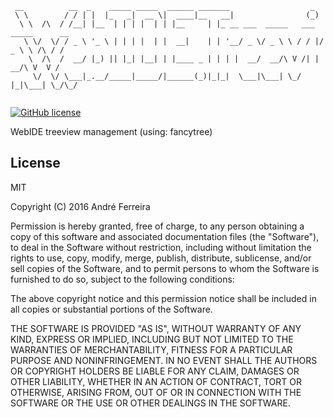 ``` 
 __          __  _    _____ _____  ______ _______                  _               
 \ \        / / | |  |_   _|  __ \|  ____|__   __|                (_)              
  \ \  /\  / /__| |__  | | | |  | | |__     | |_ __ ___  _____   ___  _____      __
   \ \/  \/ / _ \ '_ \ | | | |  | |  __|    | | '__/ _ \/ _ \ \ / / |/ _ \ \ /\ / /
    \  /\  /  __/ |_) || |_| |__| | |____ _ | | | |  __/  __/\ V /| |  __/\ V  V / 
     \/  \/ \___|_.__/_____|_____/|______(_)|_|_|  \___|\___| \_/ |_|\___| \_/\_/  
                                                                                                                                                                                                                                                                                                                                                                                    
```                                                                                                                                                 

[![GitHub license](https://img.shields.io/badge/license-MIT-blue.svg)](https://raw.githubusercontent.com/jsrun/wi.core.treeview/master/LICENSE)

WebIDE treeview management (using: fancytree)

## License

  MIT
  
  Copyright (C) 2016 André Ferreira

  Permission is hereby granted, free of charge, to any person obtaining a copy of this software and associated documentation files (the "Software"), to deal in the Software without restriction, including without limitation the rights to use, copy, modify, merge, publish, distribute, sublicense, and/or sell copies of the Software, and to permit persons to whom the Software is furnished to do so, subject to the following conditions:

  The above copyright notice and this permission notice shall be included in all copies or substantial portions of the Software.

  THE SOFTWARE IS PROVIDED "AS IS", WITHOUT WARRANTY OF ANY KIND, EXPRESS OR IMPLIED, INCLUDING BUT NOT LIMITED TO THE WARRANTIES OF MERCHANTABILITY, FITNESS FOR A PARTICULAR PURPOSE AND NONINFRINGEMENT. IN NO EVENT SHALL THE AUTHORS OR COPYRIGHT HOLDERS BE LIABLE FOR ANY CLAIM, DAMAGES OR OTHER LIABILITY, WHETHER IN AN ACTION OF CONTRACT, TORT OR OTHERWISE, ARISING FROM, OUT OF OR IN CONNECTION WITH THE SOFTWARE OR THE USE OR OTHER DEALINGS IN THE SOFTWARE.